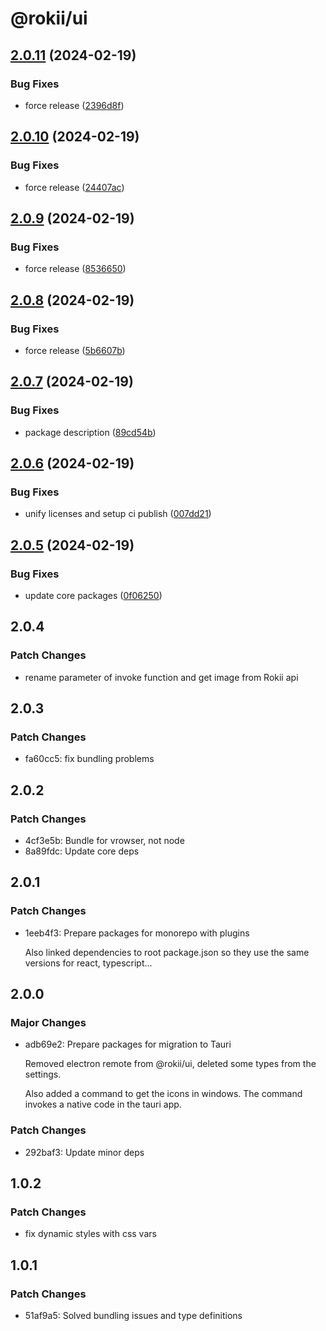 # @rokii/ui

## [2.0.11](https://github.com/RokiiApp/app/compare/ui-v2.0.10...ui-v2.0.11) (2024-02-19)


### Bug Fixes

* force release ([2396d8f](https://github.com/RokiiApp/app/commit/2396d8f1a3f5dba2eff5929fc71cac2940eaf8a0))

## [2.0.10](https://github.com/RokiiApp/app/compare/ui-v2.0.9...ui-v2.0.10) (2024-02-19)


### Bug Fixes

* force release ([24407ac](https://github.com/RokiiApp/app/commit/24407ac90d42d775cd720c2fa539a24da0b54acf))

## [2.0.9](https://github.com/RokiiApp/app/compare/ui-v2.0.8...ui-v2.0.9) (2024-02-19)


### Bug Fixes

* force release ([8536650](https://github.com/RokiiApp/app/commit/85366504572a6193993f1d265936168a6868e5d0))

## [2.0.8](https://github.com/RokiiApp/app/compare/ui-v2.0.7...ui-v2.0.8) (2024-02-19)


### Bug Fixes

* force release ([5b6607b](https://github.com/RokiiApp/app/commit/5b6607b697700de5f557c7955bd0c6887969a1eb))

## [2.0.7](https://github.com/RokiiApp/app/compare/ui-v2.0.6...ui-v2.0.7) (2024-02-19)


### Bug Fixes

* package description ([89cd54b](https://github.com/RokiiApp/app/commit/89cd54bf32f21ad4821f1b945b177786b3d94d67))

## [2.0.6](https://github.com/RokiiApp/app/compare/ui-v2.0.5...ui-v2.0.6) (2024-02-19)


### Bug Fixes

* unify licenses and setup ci publish ([007dd21](https://github.com/RokiiApp/app/commit/007dd21d0d927ed2287c11de42eb87e73f96fecc))

## [2.0.5](https://github.com/RokiiApp/app/compare/ui-v2.0.4...ui-v2.0.5) (2024-02-19)


### Bug Fixes

* update core packages ([0f06250](https://github.com/RokiiApp/app/commit/0f06250c60db08cb6a73c1e88871a187f2310fdc))

## 2.0.4

### Patch Changes

- rename parameter of invoke function and get image from Rokii api

## 2.0.3

### Patch Changes

- fa60cc5: fix bundling problems

## 2.0.2

### Patch Changes

- 4cf3e5b: Bundle for vrowser, not node
- 8a89fdc: Update core deps

## 2.0.1

### Patch Changes

- 1eeb4f3: Prepare packages for monorepo with plugins

  Also linked dependencies to root package.json so they use the same versions for react, typescript...

## 2.0.0

### Major Changes

- adb69e2: Prepare packages for migration to Tauri

  Removed electron remote from @rokii/ui, deleted some types from the settings.

  Also added a command to get the icons in windows. The command invokes a native code in the tauri app.

### Patch Changes

- 292baf3: Update minor deps

## 1.0.2

### Patch Changes

- fix dynamic styles with css vars

## 1.0.1

### Patch Changes

- 51af9a5: Solved bundling issues and type definitions

